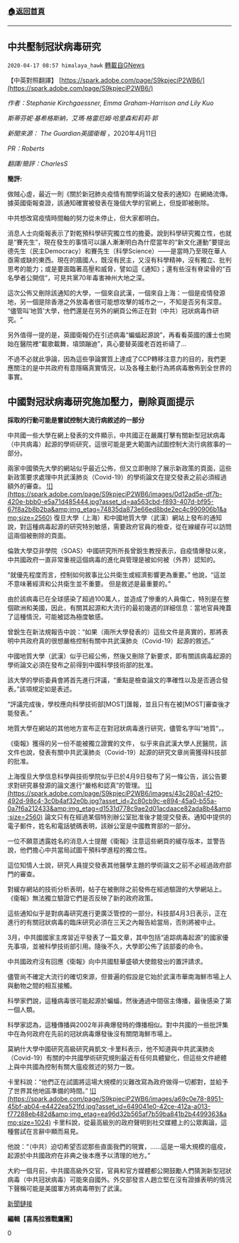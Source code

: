 ###  [:house:返回首頁](https://github.com/ourhimalayas/txt)
---

## 中共壓制冠狀病毒研究
`2020-04-17 08:57 himalaya_hawk` [轉載自GNews](https://gnews.org/zh-hant/175299/)

【中英對照翻譯】 [https://spark.adobe.com/page/S9kpjeciP2WB6/](https://spark.adobe.com/page/S9kpjeciP2WB6/)

*作者：Stephanie Kirchgaessner, Emma Graham-Harrison and Lily Kuo*

*斯蒂芬妮·基希格斯納，艾瑪·格雷厄姆·哈里森和莉莉·郭*

*新聞來源： The Guardian英國衛報* ，2020年4月11日

*PR：Roberts*

*翻譯/簡評：CharlesS*

**簡評:**

做賊心虛，最近一則《關於新冠肺炎疫情有關學術論文發表的通知》在網絡流傳。據英國衛報查證，該通知確實被發表在幾個大學的官網上，但旋即被刪除。

中共想改寫疫情時間軸的努力從未停止，但大家都明白。

消息人士向衛報表示了對乾預科學研究獨立性的擔憂。說到科學研究獨立性，也就是“賽先生”，現在發生的事情可以讓人漸漸明白為什麼當年的“新文化運動”要提出德先生（民主Democracy）和賽先生（科學Science）——是當時乃至現在華人亟需或缺的東西。現在的牆國人，既沒有民主，又沒有科學精神，沒有獨立、批判思考的能力；或是要面臨著高壓和威脅，譬如這《通知》；還有些沒有脊梁骨的“百名學者公開信”，可見共黨70年毒害神州大地之深。

這次公佈又刪除該通知的大學，一個來自武漢，一個來自上海：一個是疫情發源地，另一個是除香港之外放毒者很可能想攻擊的城市之一，不知是否另有深意。 “儘管叫’地質’大學，他們還是在另外的網頁公佈正在對（中共）冠狀病毒作研究。“

另外值得一提的是，英國衛報仍在引述病毒“蝙蝠起源說”，再看看英國的護士也開始在醫院裡“載歌載舞，墳頭蹦迪”，真心要替英國老百姓祈禱了…

不過不必就此爭論，因為這些爭論實質上達成了CCP轉移注意力的目的，我們更應關注的是中共政府有意隱瞞真實情況，以及各種主動行為將病毒散佈到全世界的事實。

##  **中國對冠狀病毒研究施加壓力，刪除頁面提示** 

**採取的行動可能是嘗試控制大流行病敘述的一部分**



中共國一些大學在網上發表的文件顯示，中共國正在嚴厲打擊有關新型冠狀病毒（中共病毒）起源的學術研究，這很可能是更大範圍內試圖控制大流行病敘事的一部分。

兩家中國領先大學的網站似乎最近公佈，但又立即刪除了展示新政策的頁面，這些新政策要求處理中共武漢肺炎（Covid-19）的學術論文在提交發表之前必須經過額外的審查。
[!\[\](https://spark.adobe.com/page/S9kpjeciP2WB6/images/0d12ad5e-df7b-420e-bbb0-e5a71d485444.jpg?asset_id=aa563cbd-f893-407d-bf95-67f8a2b8b2ba&amp;img_etag=74835da873e66ed8bde2ec4c990906b1&amp;size=2560)](https://spark.adobe.com/page/S9kpjeciP2WB6/images/0d12ad5e-df7b-420e-bbb0-e5a71d485444.jpg?asset_id=aa563cbd-f893-407d-bf95-67f8a2b8b2ba&amp;img_etag=74835da873e66ed8bde2ec4c990906b1&amp;size=1024)
復旦大學（上海）和中國地質大學（武漢）網站上發布的通知說，對這種病毒起源的研究特別敏感，需要政府官員的檢查，從在線緩存可以訪問這兩個被刪除的頁面。

倫敦大學亞非學院（SOAS）中國研究所所長曾銳生教授表示，自疫情爆發以來，中共國政府一直非常重視這個病毒的進化與管理是被如何被（外界）認知的。

“就優先程度而言，控制如何敘事比公共衛生或經濟影響更為重要。” 他說，“這並不意味著經濟和公共衛生並不重要。 但是敘述是最重要的。”

由於該病毒已在全球感染了超過100萬人，並造成了慘重的人員傷亡，特別是在整個歐洲和美國，因此，有關其起源和大流行的最初幾週的詳細信息：當地官員掩蓋了這種情況，可能被認為極度敏感。

曾銳生在新法規報告中說：“如果（兩所大學發表的）這些文件是真實的，那將表明中共政府真的很想嚴格控制有關中共武漢肺炎（Covid-19）起源的敘述。”

中國地質大學（武漢）似乎已經公佈，然後又刪除了新要求，即有關該病毒起源的學術論文必須在發布之前得到中國科學技術部的批准。

該大學的學術委員會將首先進行評議，“重點是檢查論文的準確性以及是否適合發表。”該項規定如是表述。

“評議完成後，學校應向科學技術部[MOST]匯報，並且只有在被[MOST]審查後才能發表。”

地質大學在網站的其他地方宣布正在對冠狀病毒進行研究，儘管名字叫“地質“，。

《衛報》獲得的另一份不能被獨立證實的文件， 似乎來自武漢大學人民醫院，該文件也說，發表有關中共武漢肺炎（Covid-19）起源的研究文章尚需獲得科技部的批准。

上海復旦大學信息科學與技術學院似乎已於4月9日發布了另一條公告，該公告要求對研究暴發源的論文進行“嚴格和認真”的管理。
[!\[\](https://spark.adobe.com/page/S9kpjeciP2WB6/images/43c280a1-42f0-492d-98c4-3c0b4af32e0b.jpg?asset_id=2c80cb9c-e894-45a0-b55a-0a7f6a212433&amp;img_etag=d1531d778c9ae2d01acdaace82ada8b4&amp;size=2560)](https://spark.adobe.com/page/S9kpjeciP2WB6/images/43c280a1-42f0-492d-98c4-3c0b4af32e0b.jpg?asset_id=2c80cb9c-e894-45a0-b55a-0a7f6a212433&amp;img_etag=d1531d778c9ae2d01acdaace82ada8b4&amp;size=1024)
論文只有在經過某個特別辦公室批准後才能提交發表。通知中提供的電子郵件，姓名和電話號碼表明，該辦公室是中國教育部的一部分。

一位不願意透露姓名的消息人士提醒《衛報》注意這些網頁的緩存版本，並警告說，他們擔心中共當局試圖干預科學進程的獨立性。

這位知情人士說，研究人員提交發表其他醫學主題的學術論文之前不必經過政府部門的審查。

對緩存網站的技術分析表明，帖子在被刪除之前發佈在經過驗證的大學網站上。 《衛報》無法獨立驗證它們是否反映了新的政府政策。

這些通知似乎是對病毒研究進行更廣泛管控的一部分。科技部4月3日表示，正在進行的有關冠狀病毒的臨床研究必須在三天之內報告給當局，否則將被中止。

3月，中共國國家主席習近平發表了一篇文章，其中包括“追踪病毒起源”的國家優先事項，並被科學技術部引用。隨後不久，大學即公佈了該部委的命令。

中共國政府沒有回應《衛報》向中共國駐華盛頓大使館發出的置評請求。

儘管尚不確定大流行的確切來源，但普遍的假設是它始於武漢市華南海鮮市場上人與動物之間的相互接觸。

科學家們說，這種病毒很可能起源於蝙蝠，然後通過中間宿主傳播，最後感染了第一個人類。

科學家認為，這種傳播與2002年非典爆發時的傳播相似。對中共國的一些批評集中在為何政府在先前的冠狀病毒爆發後沒有關閉海鮮市場上。

莫納什大學中國研究高級研究員凱文·卡里科表示，他不知道與中共武漢肺炎（Covid-19）有關的中共國學術研究規則最近有任何具體變化，但這些文件總體上與中共國為控制有關大瘟疫敘述的努力一致。

卡里科說：“他們正在試圖將這場大規模的災難改寫為政府做得一切都對，並給予了世界其他地區準備的時間。”
[!\[\](https://spark.adobe.com/page/S9kpjeciP2WB6/images/a69c0e78-8951-45bf-ab04-e4422ea521fd.jpg?asset_id=649041e0-42ce-412a-a013-f77288eb482d&amp;img_etag=ea96d32b565af7b59ba841b2b4499363&amp;size=1024)](https://spark.adobe.com/page/S9kpjeciP2WB6/images/a69c0e78-8951-45bf-ab04-e4422ea521fd.jpg?asset_id=649041e0-42ce-412a-a013-f77288eb482d&amp;img_etag=ea96d32b565af7b59ba841b2b4499363&amp;size=1024)
卡里科說，從最高級別的政府聲明到社交媒體上的公眾輿論，這種嘗試在言辭中顯而易見。

他說：“（中共）迫切希望否認那些直面我們的現實，……這是一場大規模的瘟疫，起源於中共國政府在非典之後本應予以清理的地方。”

大約一個月前，中共國高級外交官，官員和官方媒體都公開鼓勵人們猜測新型冠狀病毒（中共冠狀病毒）可能來自國外。外交部發言人趙立堅在沒有證據表明的情況下聲稱可能是美國軍方將病毒帶到了武漢。

[新聞鏈接](https://www.theguardian.com/world/2020/apr/11/china-clamping-down-on-coronavirus-research-deleted-pages-suggest)

**編輯【喜馬拉雅戰鷹團】**

0

